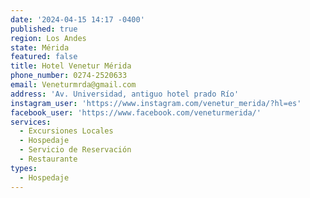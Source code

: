```yaml
---
date: '2024-04-15 14:17 -0400'
published: true
region: Los Andes
state: Mérida
featured: false
title: Hotel Venetur Mérida
phone_number: 0274-2520633
email: Veneturmrda@gmail.com
address: 'Av. Universidad, antiguo hotel prado Río'
instagram_user: 'https://www.instagram.com/venetur_merida/?hl=es'
facebook_user: 'https://www.facebook.com/veneturmerida/'
services:
  - Excursiones Locales
  - Hospedaje
  - Servicio de Reservación
  - Restaurante
types:
  - Hospedaje
---
```


